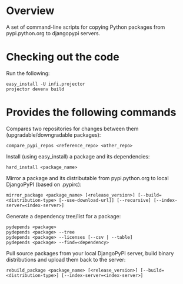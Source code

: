 Overview
========

A set of command-line scripts for copying Python packages from pypi.python.org to djangopypi servers.

Checking out the code
=====================

Run the following:

    easy_install -U infi.projector
    projector devenv build


Provides the following commands
===============================

Compares two repositories for changes between them (upgradable/downgradable packages):

    compare_pypi_repos <reference_repo> <other_repo>

Install (using easy_install) a package and its dependencies:

    hard_install <package_name>

Mirror a package and its distributable from pypi.python.org to local DjangoPyPI (based on .pypirc):

    mirror_package <package_name> [<release_version>] [--build=<distribution-type> [--use-download-url]] [--recursive] [--index-server=<index-server>]

Generate a dependency tree/list for a package:

    pydepends <package>
    pydepends <package> --tree
    pydepends <package> --licenses [--csv | --table]
    pydepends <package> --find=<dependency>

Pull source packages from your local DjangoPyPI server, build binary distributions and upload them back to the server:

    rebuild_package <package_name> [<release_version>] [--build=<distribution-type>] [--index-server=<index-server>]
